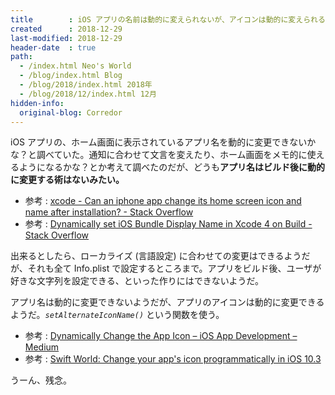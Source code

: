 ```yaml
---
title        : iOS アプリの名前は動的に変えられないが、アイコンは動的に変えられる
created      : 2018-12-29
last-modified: 2018-12-29
header-date  : true
path:
  - /index.html Neo's World
  - /blog/index.html Blog
  - /blog/2018/index.html 2018年
  - /blog/2018/12/index.html 12月
hidden-info:
  original-blog: Corredor
---
```


iOS アプリの、ホーム画面に表示されているアプリ名を動的に変更できないかな？と調べていた。通知に合わせて文言を変えたり、ホーム画面をメモ的に使えるようになるかな？とか考えて調べたのだが、どうも**アプリ名はビルド後に動的に変更する術はないみたい。**

- 参考 : [xcode - Can an iphone app change its home screen icon and name after installation? - Stack Overflow](https://stackoverflow.com/questions/5255922/can-an-iphone-app-change-its-home-screen-icon-and-name-after-installation)
- 参考 : [Dynamically set iOS Bundle Display Name in Xcode 4 on Build - Stack Overflow](https://stackoverflow.com/questions/11523920/dynamically-set-ios-bundle-display-name-in-xcode-4-on-build)

出来るとしたら、ローカライズ (言語設定) に合わせての変更はできるようだが、それも全て Info.plist で設定するところまで。アプリをビルド後、ユーザが好きな文字列を設定できる、といった作りにはできないようだ。

アプリ名は動的に変更できないようだが、アプリのアイコンは動的に変更できるようだ。*`setAlternateIconName()`* という関数を使う。

- 参考 : [Dynamically Change the App Icon – iOS App Development – Medium](https://medium.com/ios-os-x-development/dynamically-change-the-app-icon-7d4bece820d2)
- 参考 : [Swift World: Change your app's icon programmatically in iOS 10.3](https://medium.com/swiftworld/swift-world-change-your-apps-icon-programmatically-in-ios-10-3-8e706a3206b3)

うーん、残念。
